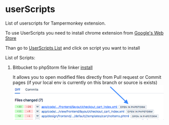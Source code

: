 # userScripts

List of userscripts for Tampermonkey extension.

To use UserScripts you need to install chrome extension from [Google's Web Store](https://chrome.google.com/webstore/detail/tampermonkey/dhdgffkkebhmkfjojejmpbldmpobfkfo?hl=ru)

Than go to [UserScripts List](https://asshumski.github.io/userScripts) and click on script you want to install


List of Scripts:

1. 	Bitbucket to phpStorm file linker [install](https://asshumski.github.io/userScripts/userScripts/openInStorm.user.js)

	It allows you to open modified files directly from Pull request or Commit pages (if your local env is currently on this branch or source is exists)
	![Image](image.png)
